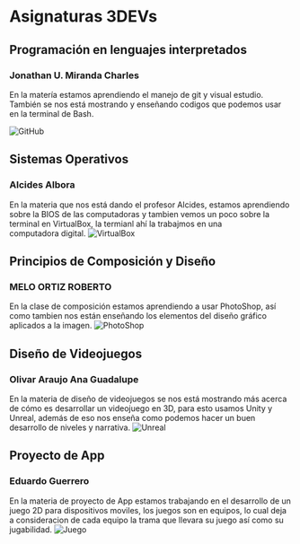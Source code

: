 # Asignaturas 3DEVs

## Programación en lenguajes interpretados
### Jonathan U. Miranda Charles

En la matería estamos aprendiendo el manejo de git y visual estudio. También se nos está mostrando y enseñando codigos que podemos usar en la terminal de Bash.

![GitHub](https://www.qindel.com/wp-content/uploads/2025/06/github.jpg)
## Sistemas Operativos
### Alcides Albora

En la materia que nos está dando el profesor Alcides, estamos aprendiendo sobre la BIOS de las computadoras y tambien vemos un poco sobre la terminal en VirtualBox, la termianl ahí la trabajmos en una computadora digital.
![VirtualBox](https://cdn.mos.cms.futurecdn.net/6hfR5McQGkUvHaUi8jL3yQ-1200-80.jpg)
## Principios de Composición y Diseño
### MELO ORTIZ ROBERTO

En la clase de composición estamos aprendiendo a usar PhotoShop, así como tambien nos están enseñando los elementos del diseño gráfico aplicados a la imagen.
![PhotoShop](https://crehana-blog.imgix.net/media/filer_public/5d/6c/5d6cadb9-f8d6-40f9-86af-6a24cd5af117/que-se-puede-hacer-con-photoshop-4.jpg?auto=format&q=50)
## Diseño de Videojuegos
### Olivar Araujo Ana Guadalupe

En la materia de diseño de videojuegos se nos está mostrando más acerca de cómo es desarrollar un videojuego en 3D, para esto usamos Unity y Unreal, además de eso nos enseña como podemos hacer un buen desarrollo de niveles y narrativa.
![Unreal](https://docubase.mit.edu/wp-content/uploads/2019/07/UnrealEngine_blog_stream-motionbuilder-animation-to-unreal-engine-with-live-link_Blog-share-img-1200x630-847d20818c2494d5b937f98ad05fb325e8d75a8f-800x420.jpg)
## Proyecto de App
### Eduardo Guerrero

En la materia de proyecto de App estamos trabajando en el desarrollo de un juego 2D para dispositivos moviles, los juegos son en equipos, lo cual deja a consideracion de cada equipo la trama que llevara su juego así como su jugabilidad.
![Juego](https://celcliptipsprod.s3-ap-northeast-1.amazonaws.com/tips_article_body/637b/472345/7f2df69be9b1003ef3550b8f82c87d20)

